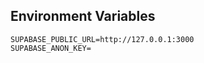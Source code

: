 ## Environment Variables

```dotenv
SUPABASE_PUBLIC_URL=http://127.0.0.1:3000
SUPABASE_ANON_KEY=
```